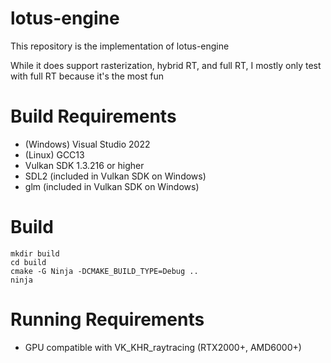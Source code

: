 # lotus-engine
This repository is the implementation of lotus-engine

While it does support rasterization, hybrid RT, and full RT, I mostly only test with full RT because it's the most fun

# Build Requirements
* (Windows) Visual Studio 2022
* (Linux) GCC13
* Vulkan SDK 1.3.216 or higher
* SDL2 (included in Vulkan SDK on Windows)
* glm (included in Vulkan SDK on Windows)

# Build
    mkdir build
    cd build
    cmake -G Ninja -DCMAKE_BUILD_TYPE=Debug ..
    ninja

# Running Requirements
* GPU compatible with VK_KHR_raytracing (RTX2000+, AMD6000+)

